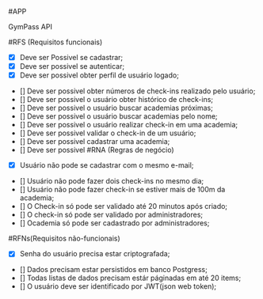 #APP

GymPass API

#RFS (Requisitos funcionais)
- [X] Deve ser Possivel se cadastrar;
- [X] Deve ser possivel se autenticar;
- [X] Deve ser possivel obter perfil de usuário logado;
- [] Deve ser possivel obter números de check-ins realizado pelo usuário;
- [] Deve ser possivel o usuário obter histórico de check-ins;
- [] Deve ser possivel o usuário buscar academias próximas;
- [] Deve ser possivel o usuário buscar academias pelo nome;
- [] Deve ser possivel o usuário realizar check-in em uma academia;
- [] Deve ser possivel validar o check-in de um usuário;
- [] Deve ser possivel cadastrar uma academia;
- [] Deve ser possivel
#RNA (Regras de negócio)
- [X] Usuário não pode se cadastrar com o mesmo e-mail;
- [] Usuário não pode fazer dois check-ins no mesmo dia;
- [] Usuário não pode fazer check-in se estiver mais de 100m da academia;
- [] O Check-in só pode ser validado até 20 minutos após criado;
- [] O check-in só pode ser validado por administradores;
- [] Ocademia só pode ser cadastrado por administradores;

#RFNs(Requisitos não-funcionais)
- [X] Senha do usuário precisa estar criptografada;
- [] Dados precisam estar persistidos em banco Postgress;
- [] Todas listas de dados precisam estár páginadas em até 20 items;
- [] O usuário deve ser identificado por JWT(json web token);
